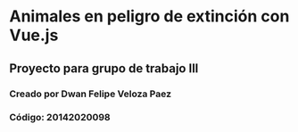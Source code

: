 # Animales en peligro de extinción con Vue.js
## Proyecto para grupo de trabajo lll  
### Creado por Dwan Felipe Veloza Paez
### Código: 20142020098

